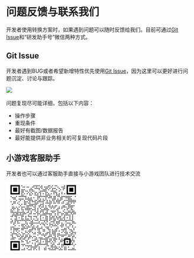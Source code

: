 # 问题反馈与联系我们
开发者使用转换方案时，如果遇到问题可以随时反馈给我们。目前可通过[Git Issue](https://github.com/wechat-miniprogram/minigame-unity-webgl-transform/issues)和“研发助手号”微信两种方式。


## Git Issue
开发者遇到BUG或者希望新增特性优先使用[Git Issue](https://github.com/wechat-miniprogram/minigame-unity-webgl-transform/issues)，因为这里可以更好进行问题沉淀、讨论与跟踪。
 
   <img src='../image/issueandcontact1.png'  />

问题复现尽可能详细，包括以下内容：
* 操作步骤
* 重现条件
* 最好有截图/数据报告
* 最好能提供非业务相关的可复现代码片段


## 小游戏客服助手
开发者也可以通过客服助手直接与小游戏团队进行技术交流

  <img src='../image/issueandcontact2.png' width="200"/>
